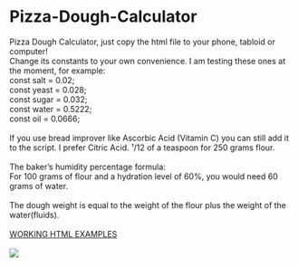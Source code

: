 # Pizza-Dough-Calculator
Pizza Dough Calculator, just copy the html file to your phone, tabloid or computer!<br/>
Change its constants to your own convenience. I am testing these ones at the moment, for example:<br />
	const salt = 0.02;<br />
	const yeast = 0.028;<br />
	const sugar = 0.032;<br />
	const water = 0.5222;<br />
	const oil = 0.0666;<br />
<br />
If you use bread improver like Ascorbic Acid (Vitamin C) you can still add it to the script. I prefer Citric Acid. ¹/12 of a teaspoon for 250 grams flour.
<br/><br/>The baker’s humidity percentage formula:<br/> 
For 100 grams of flour and a hydration level of 60%, you would need 60 grams of water. <br /><br />
The dough weight is equal to the weight of the flour plus the weight of the water(fluids).<br/><br />
<a href="https://raycolt.github.io/Pizza-Dough-Calculator">WORKING HTML EXAMPLES</a><br/><br />
<img src='https://github.com/RayColt/Pizza-Dough-Calculator/blob/main/image/pdc_1.jpg'/>
